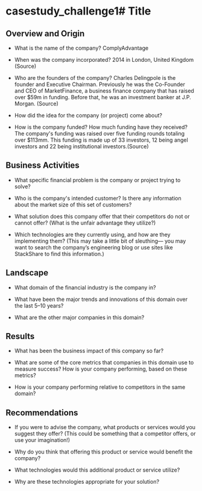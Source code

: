 # casestudy_challenge1# Title

## Overview and Origin
* What is the name of the company? ComplyAdvantage
* When was the company incorporated? 2014 in London, United Kingdom (Source)
* Who are the founders of the company? Charles Delingpole is the founder and Executive Chairman. Previously he was the Co-Founder and CEO of MarketFinance, a business finance company that has raised over $59m in funding. Before that, he was an investment banker at J.P. Morgan. (Source)
* How did the idea for the company (or project) come about?

* How is the company funded? How much funding have they received? The company's funding was raised over five funding rounds totaling over $113mm. This funding is made up of 33 investors, 12 being angel investors and 22 being institutional investors.(Source)



## Business Activities

* What specific financial problem is the company or project trying to solve?

* Who is the company's intended customer?  Is there any information about the market size of this set of customers?

* What solution does this company offer that their competitors do not or cannot offer? (What is the unfair advantage they utilize?)

* Which technologies are they currently using, and how are they implementing them? (This may take a little bit of sleuthing–– you may want to search the company’s engineering blog or use sites like StackShare to find this information.)


## Landscape

* What domain of the financial industry is the company in?

* What have been the major trends and innovations of this domain over the last 5–10 years?

* What are the other major companies in this domain?


## Results

* What has been the business impact of this company so far?

* What are some of the core metrics that companies in this domain use to measure success? How is your company performing, based on these metrics?

* How is your company performing relative to competitors in the same domain?


## Recommendations

* If you were to advise the company, what products or services would you suggest they offer? (This could be something that a competitor offers, or use your imagination!)

* Why do you think that offering this product or service would benefit the company?

* What technologies would this additional product or service utilize?

* Why are these technologies appropriate for your solution?
